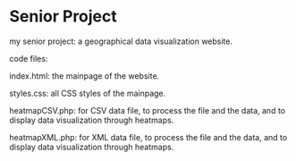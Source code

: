 # Senior Project
my senior project: a geographical data visualization website.

code files:

index.html: the mainpage of the website.

styles.css: all CSS styles of the mainpage. 

heatmapCSV.php: for CSV data file, to process the file and the data, and to display data visualization through heatmaps. 

heatmapXML.php: for XML data file, to process the file and the data, and to display data visualization through heatmaps.

